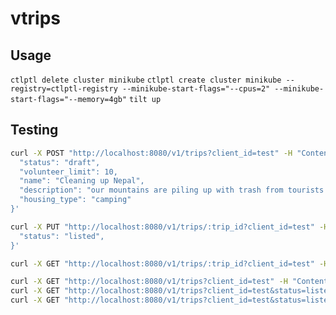 # vtrips

## Usage
`ctlptl delete cluster minikube`
`ctlptl create cluster minikube --registry=ctlptl-registry --minikube-start-flags="--cpus=2" --minikube-start-flags="--memory=4gb"`
`tilt up`

## Testing
```sh
curl -X POST "http://localhost:8080/v1/trips?client_id=test" -H "Content-Type: application/json" -d '{
  "status": "draft",
  "volunteer_limit": 10,
  "name": "Cleaning up Nepal",
  "description": "our mountains are piling up with trash from tourists! we need your help to clean them.",
  "housing_type": "camping"
}'
```

```sh
curl -X PUT "http://localhost:8080/v1/trips/:trip_id?client_id=test" -H "Content-Type: application/json" -d '{
  "status": "listed",
}'
```

```sh
curl -X GET "http://localhost:8080/v1/trips/:trip_id?client_id=test" -H "Content-Type: application/json"
```

```sh
curl -X GET "http://localhost:8080/v1/trips?client_id=test" -H "Content-Type: application/json"
curl -X GET "http://localhost:8080/v1/trips?client_id=test&status=listed" -H "Content-Type: application/json"
curl -X GET "http://localhost:8080/v1/trips?client_id=test&status=listed&housing_type=camping" -H "Content-Type: application/json"
```

